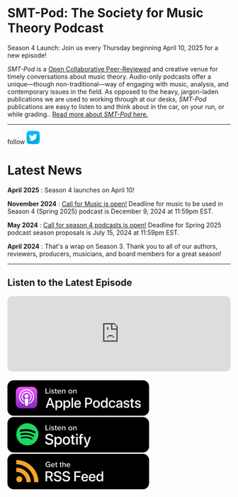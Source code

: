 <div class="hero-image-main" style="background-image: url('images/soundtrap-h6PDEdr9IZo-unsplash.jpg');" alt="Microphone and Laptop. Credit: Soundtrap">
  <div class="hero-text">
    <h1>SMT-Pod: The Society for Music Theory Podcast</h1>
  </div>
</div>

<div class="announce">
Season 4 Launch: Join us every Thursday beginning April 10, 2025 for a new episode!
</div>

_SMT-Pod_ is a [Open Collaborative Peer-Reviewed](../submit/OCPR) and creative venue for timely conversations about music theory. Audio-only podcasts offer a unique—though non-traditional—way of engaging with music, analysis, and contemporary issues in the field. As opposed to the heavy, jargon-laden publications we are used to working through at our desks, _SMT-Pod_ publications are easy to listen to and think about in the car, on your run, or while grading.. [Read more about _SMT-Pod_ here.](about)

<hr>
<div><p class="socmedia">follow <a href="http://www.twitter.com/smt_pod" target="_blank"><img height="30px" width="30px" alt="twitter; credit: freepik" src="../images/twitter.png"/></a></p></div>

# Latest News
**April 2025** : Season 4 launches on April 10!

**November 2024** : [Call for Music is open!](music/callformusic) Deadline for music to be used in Season 4 (Spring 2025) podcast is December 9, 2024 at 11:59pm EST.

**May 2024** : [Call for season 4 podcasts is open!](submit) Deadline for Spring 2025 podcast season proposals is July 15, 2024 at 11:59pm EST.

**April 2024** : That's a wrap on Season 3. Thank you to all of our authors, reviewers, producers, musicians, and board members for a great season!

<hr>
<h2>Listen to the Latest Episode</h2>
<div style="width: 100%; height: 170px; margin-bottom: 20px; border-radius: 10px; overflow: hidden;"><iframe style="width: 100%; height: 170px;" frameborder="no" scrolling="no" seamless src="https://player.captivate.fm/show/d9c88032-2609-4757-82c7-860198cb482f/latest/"></iframe></div>


<div class="subscribe">
<a href="https://podcasts.apple.com/us/podcast/smt-pod/id1570119752" target="_blank"><img class="podimage" src="/images/ApplePodcasts.svg" alt="Listen on Apple Podcasts"/></a>
<a href="https://open.spotify.com/show/04BPdqjp732Z1zEvyKXWO3?go=1&utm_source=embed_v3&t=0" target="_blank"><img class="podimage" src="/images/Spotify.svg" alt="Listen on Spotify"/></a>
<a href="https://feeds.captivate.fm/smt-pod/" target="_blank"><img class="podimage" src="/images/RSSFeed.svg" alt="Get the RSS"/></a>
</div>
